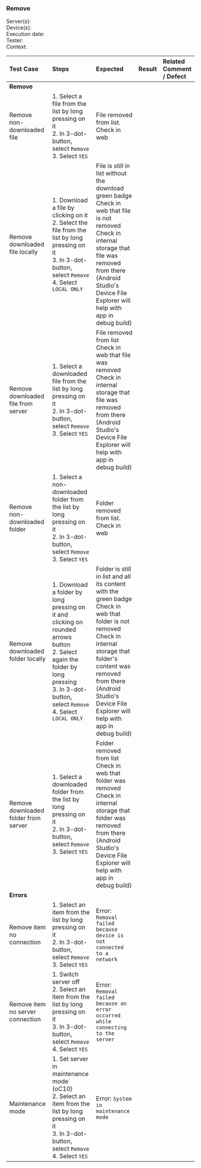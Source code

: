 ### Remove


Server(s): <br>
Device(s): <br>
Execution date: <br>
Tester:  <br>
Context: <br>

 
| Test Case | Steps | Expected | Result | Related Comment / Defect | 
| :-------- | :---- | :------- | :----: | :------------------------- | 
|**Remove**||||||
| Remove non-downloaded file | 1. Select a file from the list by long pressing on it<br>2. In 3-dot-button, select `Remove`<br>3. Select `YES`| File removed from list. Check in web |  |  |
| Remove downloaded file locally | 1. Download a file by clicking on it<br>2. Select the file from the list by long pressing on it<br>3. In 3-dot-button, select `Remove`<br>4. Select `LOCAL ONLY`| File is still in list without the download green badge<br>Check in web that file is not removed<br>Check in internal storage that file was removed from there (Android Studio's Device File Explorer will help with app in debug build) |   |  |
| Remove downloaded file from server| 1. Select a downloaded file from the list by long pressing on it<br>2. In 3-dot-button, select `Remove`<br>3. Select `YES` | File removed from list<br>Check in web that file was removed<br>Check in internal storage that file was removed from there (Android Studio's Device File Explorer will help with app in debug build)  |  |  |
| Remove non-downloaded folder | 1. Select a non-downloaded folder from the list by long pressing on it<br>2. In 3-dot-button, select `Remove`<br>3. Select `YES`| Folder removed from list. Check in web |  |  |
| Remove downloaded folder locally | 1. Download a folder by long pressing on it and clicking on rounded arrows button<br>2. Select again the folder by long pressing<br>3. In 3-dot-button, select `Remove`<br>4. Select `LOCAL ONLY`| Folder is still in list and all its content with the green badge<br>Check in web that folder is not removed<br>Check in internal storage that folder's content was removed from there (Android Studio's Device File Explorer will help with app in debug build) |   |  |
| Remove downloaded folder from server| 1. Select a downloaded folder from the list by long pressing on it<br>2. In 3-dot-button, select `Remove`<br>3. Select `YES` | Folder removed from list<br>Check in web that folder was removed<br>Check in internal storage that folder was removed from there (Android Studio's Device File Explorer will help with app in debug build)  |  |  |
|**Errors**||||||
| Remove item no connection | 1. Select an item from the list by long pressing on it<br>2. In 3-dot-button, select `Remove`<br>3. Select `YES` | Error: `Removal failed because device is not connected to a network` |  |  |
| Remove item no server connection | 1. Switch server off<br>2. Select an item from the list by long pressing on it<br>3. In 3-dot-button, select `Remove`<br>4. Select `YES` | Error: `Removal failed because an error occurred while connecting to the server` |   |  |
| Maintenance mode | 1. Set server in maintenance mode (oC10)<br>2. Select an item from the list by long pressing on it<br>3. In 3-dot-button, select `Remove`<br>4. Select `YES` | Error: `System in maintenance mode` |   |  |